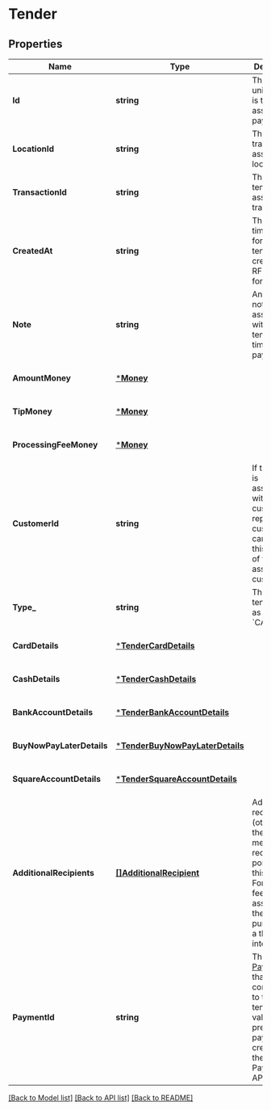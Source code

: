 # Tender

## Properties
Name | Type | Description | Notes
------------ | ------------- | ------------- | -------------
**Id** | **string** | The tender&#x27;s unique ID. It is the associated payment ID. | [optional] [default to null]
**LocationId** | **string** | The ID of the transaction&#x27;s associated location. | [optional] [default to null]
**TransactionId** | **string** | The ID of the tender&#x27;s associated transaction. | [optional] [default to null]
**CreatedAt** | **string** | The timestamp for when the tender was created, in RFC 3339 format. | [optional] [default to null]
**Note** | **string** | An optional note associated with the tender at the time of payment. | [optional] [default to null]
**AmountMoney** | [***Money**](Money.md) |  | [optional] [default to null]
**TipMoney** | [***Money**](Money.md) |  | [optional] [default to null]
**ProcessingFeeMoney** | [***Money**](Money.md) |  | [optional] [default to null]
**CustomerId** | **string** | If the tender is associated with a customer or represents a customer&#x27;s card on file, this is the ID of the associated customer. | [optional] [default to null]
**Type_** | **string** | The type of tender, such as &#x60;CARD&#x60; or &#x60;CASH&#x60;. | [default to null]
**CardDetails** | [***TenderCardDetails**](TenderCardDetails.md) |  | [optional] [default to null]
**CashDetails** | [***TenderCashDetails**](TenderCashDetails.md) |  | [optional] [default to null]
**BankAccountDetails** | [***TenderBankAccountDetails**](TenderBankAccountDetails.md) |  | [optional] [default to null]
**BuyNowPayLaterDetails** | [***TenderBuyNowPayLaterDetails**](TenderBuyNowPayLaterDetails.md) |  | [optional] [default to null]
**SquareAccountDetails** | [***TenderSquareAccountDetails**](TenderSquareAccountDetails.md) |  | [optional] [default to null]
**AdditionalRecipients** | [**[]AdditionalRecipient**](AdditionalRecipient.md) | Additional recipients (other than the merchant) receiving a portion of this tender. For example, fees assessed on the purchase by a third party integration. | [optional] [default to null]
**PaymentId** | **string** | The ID of the [Payment](https://developer.squareup.com/reference/square_2024-01-18/objects/Payment) that corresponds to this tender. This value is only present for payments created with the v2 Payments API. | [optional] [default to null]

[[Back to Model list]](../README.md#documentation-for-models) [[Back to API list]](../README.md#documentation-for-api-endpoints) [[Back to README]](../README.md)

